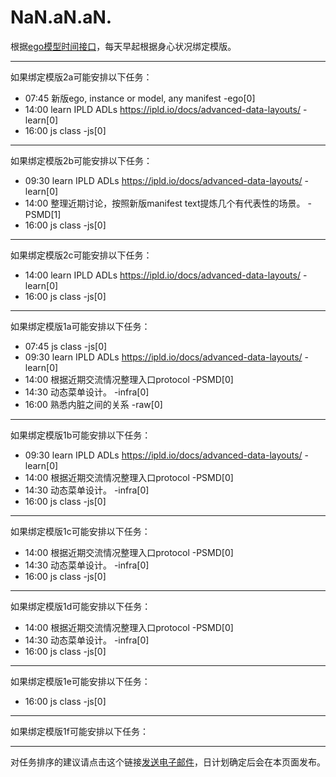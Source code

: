 # NaN.aN.aN.

根据[ego模型时间接口](https://gitee.com/hyg/blog/blob/master/timeflow.md)，每天早起根据身心状况绑定模版。

---
如果绑定模版2a可能安排以下任务：

- 07:45	新版ego, instance or model, any manifest -ego[0]
- 14:00	learn IPLD ADLs https://ipld.io/docs/advanced-data-layouts/ -learn[0]
- 16:00	js class -js[0]

---
如果绑定模版2b可能安排以下任务：

- 09:30	learn IPLD ADLs https://ipld.io/docs/advanced-data-layouts/ -learn[0]
- 14:00	整理近期讨论，按照新版manifest text提炼几个有代表性的场景。 -PSMD[1]
- 16:00	js class -js[0]

---
如果绑定模版2c可能安排以下任务：

- 14:00	learn IPLD ADLs https://ipld.io/docs/advanced-data-layouts/ -learn[0]
- 16:00	js class -js[0]

---
如果绑定模版1a可能安排以下任务：

- 07:45	js class -js[0]
- 09:30	learn IPLD ADLs https://ipld.io/docs/advanced-data-layouts/ -learn[0]
- 14:00	根据近期交流情况整理入口protocol -PSMD[0]
- 14:30	动态菜单设计。 -infra[0]
- 16:00	熟悉内脏之间的关系 -raw[0]

---
如果绑定模版1b可能安排以下任务：

- 09:30	learn IPLD ADLs https://ipld.io/docs/advanced-data-layouts/ -learn[0]
- 14:00	根据近期交流情况整理入口protocol -PSMD[0]
- 14:30	动态菜单设计。 -infra[0]
- 16:00	js class -js[0]

---
如果绑定模版1c可能安排以下任务：

- 14:00	根据近期交流情况整理入口protocol -PSMD[0]
- 14:30	动态菜单设计。 -infra[0]
- 16:00	js class -js[0]

---
如果绑定模版1d可能安排以下任务：

- 14:00	根据近期交流情况整理入口protocol -PSMD[0]
- 14:30	动态菜单设计。 -infra[0]
- 16:00	js class -js[0]

---
如果绑定模版1e可能安排以下任务：

- 16:00	js class -js[0]

---
如果绑定模版1f可能安排以下任务：


---
对任务排序的建议请点击这个链接<a href="mailto:huangyg@mars22.com?subject=关于NaN.aN.aN.任务排序的建议&body=date: NaN.aN.aN.%0D%0Afile: ../../blog/release/time/d.20240922.md%0D%0A---请勿修改邮件主题及以上内容---%0D%0A">发送电子邮件</a>，日计划确定后会在本页面发布。